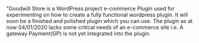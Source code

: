 "Goodwill Store is a WordPress project e-commerce Plugin used for experimenting on how to create a fully functional wordpress plugin. It will soon be a finished and polished plugin which you can use. The plugin as at now 04/01/2020 lacks some critical needs of an e-commerce site i.e. A gateway Payment(GP) is not yet integrated into the plugin
